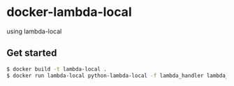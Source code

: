 # docker-lambda-local

using lambda-local


## Get started

```bash
$ docker build -t lambda-local .
$ docker run lambda-local python-lambda-local -f lambda_handler lambda_function.py event.json
```
